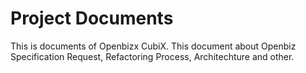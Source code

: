 Project Documents
==================

This is documents of Openbizx CubiX. This document about Openbiz Specification Request, Refactoring Process, Architechture and other.
